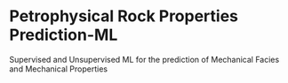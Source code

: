 # Petrophysical Rock Properties Prediction-ML
Supervised and Unsupervised ML for the prediction of Mechanical Facies and Mechanical Properties 
